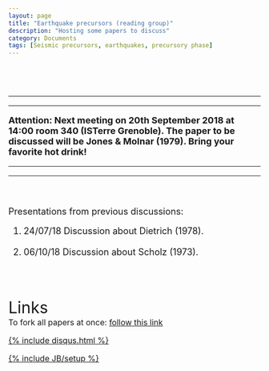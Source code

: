 ```yaml
---
layout: page
title: "Earthquake precursors (reading group)"
description: "Hosting some papers to discuss"
category: Documents
tags: [Seismic precursors, earthquakes, precursory phase]
---
```


<font size="4">
<p align="justify">
<br>
<br>
<hr>
<hr>
<b>Attention: Next meeting on 20th September 2018 at 14:00 room 340 (ISTerre Grenoble). The paper to be discussed will be Jones & Molnar (1979). Bring your favorite hot drink!</b> <em><a href="https://github.com/hugosanrocks/hugosanrocks.github.com/blob/master/_pdf/Jones_1979_JGR.pdf"><img src="http://hugosanrocks.github.io/assets/img/coffee.png" alt="" width="15" height="16" border="0"></a></em>
<hr>
<hr>
<br>
<br>
Presentations from previous discussions:
</p>
<ol>
  <li>24/07/18 Discussion about Dietrich (1978). <em><a href="https://github.com/hugosanrocks/hugosanrocks.github.com/blob/master/_pdf/meetings/dietrich_1978_24_07_18/Meeting_24-07-18.pdf"><img src="http://hugosanrocks.github.io/assets/img/pdf_image.jpg" alt="" width="15" height="16" border="0"></a></em></li>
  <br>
  <li>06/10/18 Discussion about Scholz (1973). <em><a href="https://github.com/hugosanrocks/hugosanrocks.github.com/blob/master/_pdf/meetings/scholz_1973_6_10_18/01_Scholz_1973.pdf"><img src="http://hugosanrocks.github.io/assets/img/pdf_image.jpg" alt="" width="15" height="16" border="0"></a></em></li>
  <br>
</ol>
<br>
<br>
<font size="6">Links
<br>
<font size="3">
To fork all papers at once: <a href="https://github.com/hugosanrocks/hugosanrocks.github.com/blob/master/_pdf/"> follow this link

{% include disqus.html %}

{% include JB/setup %}
